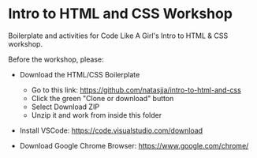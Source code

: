 # Intro to HTML and CSS Workshop

Boilerplate and activities for Code Like A Girl's Intro to HTML &amp; CSS workshop. 

Before the workshop, please:

- Download the HTML/CSS Boilerplate
  * Go to this link: https://github.com/natasjja/intro-to-html-and-css 
  * Click the green "Clone or download" button
  * Select Download ZIP
  * Unzip it and work from inside this folder

- Install VSCode: https://code.visualstudio.com/download
- Download Google Chrome Browser: https://www.google.com/chrome/ 
